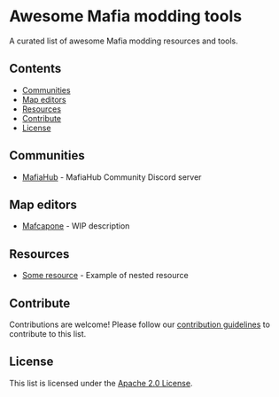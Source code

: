 # Awesome Mafia modding tools

A curated list of awesome Mafia modding resources and tools.

## Contents

- [Communities](#communities)
- [Map editors](#content)
- [Resources](#resources)
- [Contribute](#contribute)
- [License](#license)

## Communities

- [MafiaHub](https://discord.gg/eBQ4QHX) - MafiaHub Community Discord server

## Map editors

- [Mafcapone](https://github.com/user-attachments/files/16227907/Mafcapone.cl-1.zip) - WIP description

## Resources

- [Some resource](pages/resource1.md) - Example of nested resource

## Contribute

Contributions are welcome! Please follow our [contribution guidelines](pages/CONTRIBUTING.md) to contribute to this list.

## License

This list is licensed under the [Apache 2.0 License](https://github.com/MafiaHub/awesome-mafia/blob/main/LICENSE).
